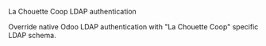 La Chouette Coop LDAP authentication

Override native Odoo LDAP authentication 
with "La Chouette Coop" specific LDAP schema.
